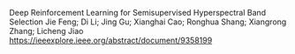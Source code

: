 Deep Reinforcement Learning for Semisupervised Hyperspectral Band Selection
Jie Feng; Di Li; Jing Gu; Xianghai Cao; Ronghua Shang; Xiangrong Zhang; Licheng Jiao
https://ieeexplore.ieee.org/abstract/document/9358199
